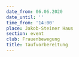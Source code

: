 ```yaml
---
date_from: 06.06.2020
date_until: ''
time_from: '14:00'
place: Jakob-Steiner Haus
section: event
club: Frauenbewegung
title: Taufvorbereitung
---
```



